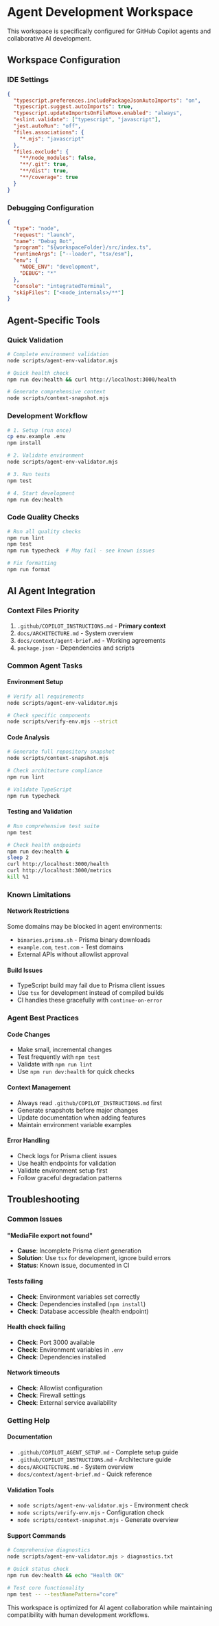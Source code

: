 # Agent Development Workspace

This workspace is specifically configured for GitHub Copilot agents and collaborative AI development.

## Workspace Configuration

### IDE Settings
```json
{
  "typescript.preferences.includePackageJsonAutoImports": "on",
  "typescript.suggest.autoImports": true,
  "typescript.updateImportsOnFileMove.enabled": "always",
  "eslint.validate": ["typescript", "javascript"],
  "jest.autoRun": "off",
  "files.associations": {
    "*.mjs": "javascript"
  },
  "files.exclude": {
    "**/node_modules": false,
    "**/.git": true,
    "**/dist": true,
    "**/coverage": true
  }
}
```

### Debugging Configuration
```json
{
  "type": "node",
  "request": "launch",
  "name": "Debug Bot",
  "program": "${workspaceFolder}/src/index.ts",
  "runtimeArgs": ["--loader", "tsx/esm"],
  "env": {
    "NODE_ENV": "development",
    "DEBUG": "*"
  },
  "console": "integratedTerminal",
  "skipFiles": ["<node_internals>/**"]
}
```

## Agent-Specific Tools

### Quick Validation
```bash
# Complete environment validation
node scripts/agent-env-validator.mjs

# Quick health check
npm run dev:health && curl http://localhost:3000/health

# Generate comprehensive context
node scripts/context-snapshot.mjs
```

### Development Workflow
```bash
# 1. Setup (run once)
cp env.example .env
npm install

# 2. Validate environment
node scripts/agent-env-validator.mjs

# 3. Run tests
npm test

# 4. Start development
npm run dev:health
```

### Code Quality Checks
```bash
# Run all quality checks
npm run lint
npm test
npm run typecheck  # May fail - see known issues

# Fix formatting
npm run format
```

## AI Agent Integration

### Context Files Priority
1. `.github/COPILOT_INSTRUCTIONS.md` - **Primary context**
2. `docs/ARCHITECTURE.md` - System overview  
3. `docs/context/agent-brief.md` - Working agreements
4. `package.json` - Dependencies and scripts

### Common Agent Tasks

#### Environment Setup
```bash
# Verify all requirements
node scripts/agent-env-validator.mjs

# Check specific components
node scripts/verify-env.mjs --strict
```

#### Code Analysis
```bash
# Generate full repository snapshot
node scripts/context-snapshot.mjs

# Check architecture compliance
npm run lint

# Validate TypeScript
npm run typecheck
```

#### Testing and Validation
```bash
# Run comprehensive test suite
npm test

# Check health endpoints
npm run dev:health &
sleep 2
curl http://localhost:3000/health
curl http://localhost:3000/metrics
kill %1
```

### Known Limitations

#### Network Restrictions
Some domains may be blocked in agent environments:
- `binaries.prisma.sh` - Prisma binary downloads
- `example.com`, `test.com` - Test domains
- External APIs without allowlist approval

#### Build Issues
- TypeScript build may fail due to Prisma client issues
- Use `tsx` for development instead of compiled builds
- CI handles these gracefully with `continue-on-error`

### Agent Best Practices

#### Code Changes
- Make small, incremental changes
- Test frequently with `npm test`
- Validate with `npm run lint`
- Use `npm run dev:health` for quick checks

#### Context Management
- Always read `.github/COPILOT_INSTRUCTIONS.md` first
- Generate snapshots before major changes
- Update documentation when adding features
- Maintain environment variable examples

#### Error Handling
- Check logs for Prisma client issues
- Use health endpoints for validation
- Validate environment setup first
- Follow graceful degradation patterns

## Troubleshooting

### Common Issues

#### "MediaFile export not found"
- **Cause**: Incomplete Prisma client generation
- **Solution**: Use `tsx` for development, ignore build errors
- **Status**: Known issue, documented in CI

#### Tests failing
- **Check**: Environment variables set correctly
- **Check**: Dependencies installed (`npm install`)
- **Check**: Database accessible (health endpoint)

#### Health check failing
- **Check**: Port 3000 available
- **Check**: Environment variables in `.env`
- **Check**: Dependencies installed

#### Network timeouts
- **Check**: Allowlist configuration
- **Check**: Firewall settings
- **Check**: External service availability

### Getting Help

#### Documentation
- `.github/COPILOT_AGENT_SETUP.md` - Complete setup guide
- `.github/COPILOT_INSTRUCTIONS.md` - Architecture guide
- `docs/ARCHITECTURE.md` - System overview
- `docs/context/agent-brief.md` - Quick reference

#### Validation Tools
- `node scripts/agent-env-validator.mjs` - Environment check
- `node scripts/verify-env.mjs` - Configuration check  
- `node scripts/context-snapshot.mjs` - Generate overview

#### Support Commands
```bash
# Comprehensive diagnostics
node scripts/agent-env-validator.mjs > diagnostics.txt

# Quick status check
npm run dev:health && echo "Health OK"

# Test core functionality
npm test -- --testNamePattern="core"
```

This workspace is optimized for AI agent collaboration while maintaining compatibility with human development workflows.
